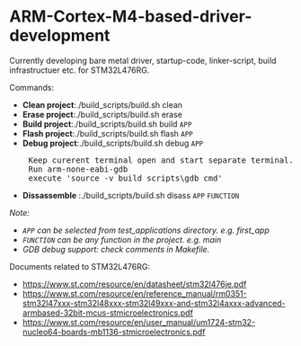 # ARM-Cortex-M4-based-driver-development
Currently developing bare metal driver, startup-code, linker-script, build infrastructuer etc. for STM32L476RG.

Commands:
- **Clean project**:./build_scripts/build.sh clean
- **Erase project**:./build_scripts/build.sh erase
- **Build project**:./build_scripts/build.sh build `APP`
- **Flash project**:./build_scripts/build.sh flash `APP`
- **Debug project**:./build_scripts/build.sh debug `APP`
<pre>
    Keep curerent terminal open and start separate terminal.
    Run arm-none-eabi-gdb
    execute 'source -v build_scripts\gdb_cmd'
</pre>
- **Dissassemble** :./build_scripts/build.sh disass `APP` `FUNCTION`

_Note:_
- _`APP` can be selected from test_applications directory. e.g. first_app_
- _`FUNCTION` can be any function in the project. e.g. main_
- _GDB debug support: check comments in Makefile._

Documents related to STM32L476RG:

- https://www.st.com/resource/en/datasheet/stm32l476je.pdf
- https://www.st.com/resource/en/reference_manual/rm0351-stm32l47xxx-stm32l48xxx-stm32l49xxx-and-stm32l4axxx-advanced-armbased-32bit-mcus-stmicroelectronics.pdf
- https://www.st.com/resource/en/user_manual/um1724-stm32-nucleo64-boards-mb1136-stmicroelectronics.pdf
